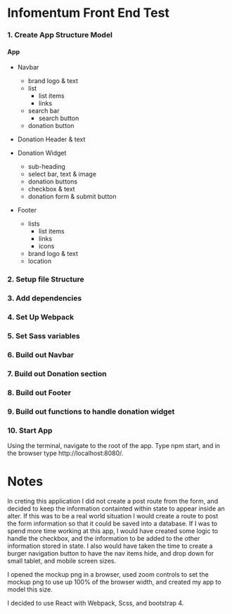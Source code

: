 # Infomentum Front End Test
### 1. Create App Structure Model

####  App
- Navbar
  - brand logo & text
  - list
    - list items
    - links
  - search bar
    - search button
  - donation button

- Donation Header & text
- Donation Widget
  - sub-heading
  - select bar, text & image
  - donation buttons
  - checkbox & text
  - donation form & submit button

- Footer
  - lists
    - list items
    - links
    - icons
  - brand logo & text
  - location

### 2. Setup file Structure
### 3. Add dependencies
### 4. Set Up Webpack
### 5. Set Sass variables
### 6. Build out Navbar
### 7. Build out Donation section
### 8. Build out Footer
### 9. Build out functions to handle donation widget
### 10. Start App
Using the terminal, navigate to the root of the app.
Type npm start, and in the browser type http://localhost:8080/.


# Notes
In creting this application I did not create a post route from the form,
and decided to keep the information containted within state to appear inside an alter.
If this was to be a real world situation I would create a route to post the form information
so that it could be saved into a database.
If I was to spend more time working at this app, I would have created some logic to
handle the checkbox, and the information to be added to the other information stored
in state.
I also would have taken the time to create a burger navigation button to have the nav items hide, and drop down for small tablet, and mobile screen sizes.

I opened the mockup png in a browser, used zoom controls to set the mockup png
to use up 100% of the browser width, and created my app to model this size.

I decided to use React with Webpack, Scss, and bootstrap 4.
